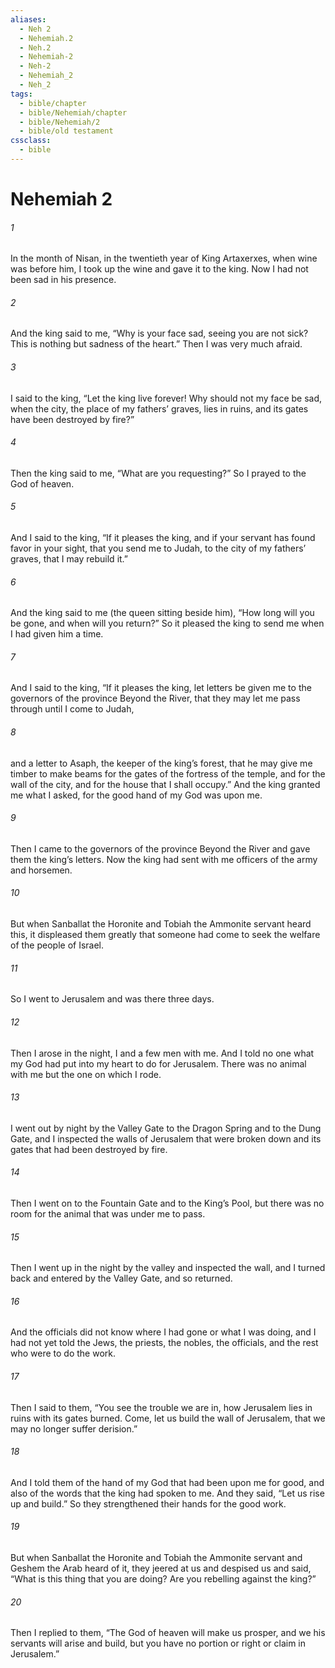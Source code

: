 ```yaml
---
aliases:
  - Neh 2
  - Nehemiah.2
  - Neh.2
  - Nehemiah-2
  - Neh-2
  - Nehemiah_2
  - Neh_2
tags:
  - bible/chapter
  - bible/Nehemiah/chapter
  - bible/Nehemiah/2
  - bible/old testament
cssclass:
  - bible
---
```


# Nehemiah 2

###### 1
In the month of Nisan, in the twentieth year of King Artaxerxes, when wine was before him, I took up the wine and gave it to the king. Now I had not been sad in his presence.
###### 2
And the king said to me, “Why is your face sad, seeing you are not sick? This is nothing but sadness of the heart.” Then I was very much afraid.
###### 3
I said to the king, “Let the king live forever! Why should not my face be sad, when the city, the place of my fathers’ graves, lies in ruins, and its gates have been destroyed by fire?”
###### 4
Then the king said to me, “What are you requesting?” So I prayed to the God of heaven.
###### 5
And I said to the king, “If it pleases the king, and if your servant has found favor in your sight, that you send me to Judah, to the city of my fathers’ graves, that I may rebuild it.”
###### 6
And the king said to me (the queen sitting beside him), “How long will you be gone, and when will you return?” So it pleased the king to send me when I had given him a time.
###### 7
And I said to the king, “If it pleases the king, let letters be given me to the governors of the province Beyond the River, that they may let me pass through until I come to Judah,
###### 8
and a letter to Asaph, the keeper of the king’s forest, that he may give me timber to make beams for the gates of the fortress of the temple, and for the wall of the city, and for the house that I shall occupy.” And the king granted me what I asked, for the good hand of my God was upon me.
###### 9
Then I came to the governors of the province Beyond the River and gave them the king’s letters. Now the king had sent with me officers of the army and horsemen.
###### 10
But when Sanballat the Horonite and Tobiah the Ammonite servant heard this, it displeased them greatly that someone had come to seek the welfare of the people of Israel.
###### 11
So I went to Jerusalem and was there three days.
###### 12
Then I arose in the night, I and a few men with me. And I told no one what my God had put into my heart to do for Jerusalem. There was no animal with me but the one on which I rode.
###### 13
I went out by night by the Valley Gate to the Dragon Spring and to the Dung Gate, and I inspected the walls of Jerusalem that were broken down and its gates that had been destroyed by fire.
###### 14
Then I went on to the Fountain Gate and to the King’s Pool, but there was no room for the animal that was under me to pass.
###### 15
Then I went up in the night by the valley and inspected the wall, and I turned back and entered by the Valley Gate, and so returned.
###### 16
And the officials did not know where I had gone or what I was doing, and I had not yet told the Jews, the priests, the nobles, the officials, and the rest who were to do the work.
###### 17
Then I said to them, “You see the trouble we are in, how Jerusalem lies in ruins with its gates burned. Come, let us build the wall of Jerusalem, that we may no longer suffer derision.”
###### 18
And I told them of the hand of my God that had been upon me for good, and also of the words that the king had spoken to me. And they said, “Let us rise up and build.” So they strengthened their hands for the good work.
###### 19
But when Sanballat the Horonite and Tobiah the Ammonite servant and Geshem the Arab heard of it, they jeered at us and despised us and said, “What is this thing that you are doing? Are you rebelling against the king?”
###### 20
Then I replied to them, “The God of heaven will make us prosper, and we his servants will arise and build, but you have no portion or right or claim in Jerusalem.”


